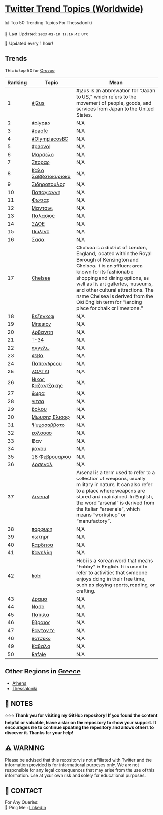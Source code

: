 [Twitter Trend Topics (Worldwide)](https://github.com/ErcinDedeoglu/Twitter-Trend-Topics)
==========


📊 Top 50 Trending Topics For Thessaloniki

📆 Last Updated: `2023-02-18 18:16:42 UTC`

🔧 Updated every 1 hour!


## Trends

This is top 50 for [Greece](</Greece>)

| Ranking | Topic | Mean |
| ------- | ------------ | ------------ |
| 1 | [#j2us](http://twitter.com/search?q=%23j2us) | #j2us is an abbreviation for "Japan to US," which refers to the movement of people, goods, and services from Japan to the United States. |
| 2 | [#olypao](http://twitter.com/search?q=%23olypao) | N/A |
| 3 | [#paofc](http://twitter.com/search?q=%23paofc) | N/A |
| 4 | [#OlympiacosBC](http://twitter.com/search?q=%23OlympiacosBC) | N/A |
| 5 | [#paovol](http://twitter.com/search?q=%23paovol) | N/A |
| 6 | [Μαρσελο](http://twitter.com/search?q=%ce%9c%ce%b1%cf%81%cf%83%ce%b5%ce%bb%ce%bf) | N/A |
| 7 | [Σποραρ](http://twitter.com/search?q=%ce%a3%cf%80%ce%bf%cf%81%ce%b1%cf%81) | N/A |
| 8 | [Καλο Σαββατοκυριακο](http://twitter.com/search?q=%ce%9a%ce%b1%ce%bb%ce%bf+%ce%a3%ce%b1%ce%b2%ce%b2%ce%b1%cf%84%ce%bf%ce%ba%cf%85%cf%81%ce%b9%ce%b1%ce%ba%ce%bf) | N/A |
| 9 | [Σιδηροπουλος](http://twitter.com/search?q=%ce%a3%ce%b9%ce%b4%ce%b7%cf%81%ce%bf%cf%80%ce%bf%cf%85%ce%bb%ce%bf%cf%82) | N/A |
| 10 | [Παπαγιαννη](http://twitter.com/search?q=%ce%a0%ce%b1%cf%80%ce%b1%ce%b3%ce%b9%ce%b1%ce%bd%ce%bd%ce%b7) | N/A |
| 11 | [Φωτιας](http://twitter.com/search?q=%ce%a6%cf%89%cf%84%ce%b9%ce%b1%cf%82) | N/A |
| 12 | [Μαντσινι](http://twitter.com/search?q=%ce%9c%ce%b1%ce%bd%cf%84%cf%83%ce%b9%ce%bd%ce%b9) | N/A |
| 13 | [Παλασιος](http://twitter.com/search?q=%ce%a0%ce%b1%ce%bb%ce%b1%cf%83%ce%b9%ce%bf%cf%82) | N/A |
| 14 | [ΣΔΟΕ](http://twitter.com/search?q=%ce%a3%ce%94%ce%9f%ce%95) | N/A |
| 15 | [Πωλινα](http://twitter.com/search?q=%ce%a0%cf%89%ce%bb%ce%b9%ce%bd%ce%b1) | N/A |
| 16 | [Σασα](http://twitter.com/search?q=%ce%a3%ce%b1%cf%83%ce%b1) | N/A |
| 17 | [Chelsea](http://twitter.com/search?q=Chelsea) | Chelsea is a district of London, England, located within the Royal Borough of Kensington and Chelsea. It is an affluent area known for its fashionable shopping and dining options, as well as its art galleries, museums, and other cultural attractions. The name Chelsea is derived from the Old English term for "landing place for chalk or limestone." |
| 18 | [Βεζενκοφ](http://twitter.com/search?q=%ce%92%ce%b5%ce%b6%ce%b5%ce%bd%ce%ba%ce%bf%cf%86) | N/A |
| 19 | [Μπεικον](http://twitter.com/search?q=%ce%9c%cf%80%ce%b5%ce%b9%ce%ba%ce%bf%ce%bd) | N/A |
| 20 | [Αρβανιτη](http://twitter.com/search?q=%ce%91%cf%81%ce%b2%ce%b1%ce%bd%ce%b9%cf%84%ce%b7) | N/A |
| 21 | [Τ-34](http://twitter.com/search?q=%ce%a4-34) | N/A |
| 22 | [αγγελω](http://twitter.com/search?q=%ce%b1%ce%b3%ce%b3%ce%b5%ce%bb%cf%89) | N/A |
| 23 | [σεβα](http://twitter.com/search?q=%cf%83%ce%b5%ce%b2%ce%b1) | N/A |
| 24 | [Παπανδρεου](http://twitter.com/search?q=%ce%a0%ce%b1%cf%80%ce%b1%ce%bd%ce%b4%cf%81%ce%b5%ce%bf%cf%85) | N/A |
| 25 | [ΛΟΑΤΚΙ](http://twitter.com/search?q=%ce%9b%ce%9f%ce%91%ce%a4%ce%9a%ce%99) | N/A |
| 26 | [Νικος Καζαντζακης](http://twitter.com/search?q=%ce%9d%ce%b9%ce%ba%ce%bf%cf%82+%ce%9a%ce%b1%ce%b6%ce%b1%ce%bd%cf%84%ce%b6%ce%b1%ce%ba%ce%b7%cf%82) | N/A |
| 27 | [δωρα](http://twitter.com/search?q=%ce%b4%cf%89%cf%81%ce%b1) | N/A |
| 28 | [νιτσα](http://twitter.com/search?q=%ce%bd%ce%b9%cf%84%cf%83%ce%b1) | N/A |
| 29 | [Βολου](http://twitter.com/search?q=%ce%92%ce%bf%ce%bb%ce%bf%cf%85) | N/A |
| 30 | [Μωυσης Ελισαφ](http://twitter.com/search?q=%ce%9c%cf%89%cf%85%cf%83%ce%b7%cf%82+%ce%95%ce%bb%ce%b9%cf%83%ce%b1%cf%86) | N/A |
| 31 | [Ψυχοσαββατο](http://twitter.com/search?q=%ce%a8%cf%85%cf%87%ce%bf%cf%83%ce%b1%ce%b2%ce%b2%ce%b1%cf%84%ce%bf) | N/A |
| 32 | [κολοσσο](http://twitter.com/search?q=%ce%ba%ce%bf%ce%bb%ce%bf%cf%83%cf%83%ce%bf) | N/A |
| 33 | [Ιβαν](http://twitter.com/search?q=%ce%99%ce%b2%ce%b1%ce%bd) | N/A |
| 34 | [μανου](http://twitter.com/search?q=%ce%bc%ce%b1%ce%bd%ce%bf%cf%85) | N/A |
| 35 | [18 Φεβρουαριου](http://twitter.com/search?q=18+%ce%a6%ce%b5%ce%b2%cf%81%ce%bf%cf%85%ce%b1%cf%81%ce%b9%ce%bf%cf%85) | N/A |
| 36 | [Αρσεναλ](http://twitter.com/search?q=%ce%91%cf%81%cf%83%ce%b5%ce%bd%ce%b1%ce%bb) | N/A |
| 37 | [Arsenal](http://twitter.com/search?q=Arsenal) | Arsenal is a term used to refer to a collection of weapons, usually military in nature. It can also refer to a place where weapons are stored and maintained. In English, the word “arsenal” is derived from the Italian “arsenale”, which means “workshop” or “manufactory”. |
| 38 | [πορφυρη](http://twitter.com/search?q=%cf%80%ce%bf%cf%81%cf%86%cf%85%cf%81%ce%b7) | N/A |
| 39 | [σωτηρη](http://twitter.com/search?q=%cf%83%cf%89%cf%84%ce%b7%cf%81%ce%b7) | N/A |
| 40 | [Καρδιτσα](http://twitter.com/search?q=%ce%9a%ce%b1%cf%81%ce%b4%ce%b9%cf%84%cf%83%ce%b1) | N/A |
| 41 | [Κανελλη](http://twitter.com/search?q=%ce%9a%ce%b1%ce%bd%ce%b5%ce%bb%ce%bb%ce%b7) | N/A |
| 42 | [hobi](http://twitter.com/search?q=hobi) | Hobi is a Korean word that means "hobby" in English. It is used to refer to activities that someone enjoys doing in their free time, such as playing sports, reading, or crafting. |
| 43 | [Δραμα](http://twitter.com/search?q=%ce%94%cf%81%ce%b1%ce%bc%ce%b1) | N/A |
| 44 | [Νασο](http://twitter.com/search?q=%ce%9d%ce%b1%cf%83%ce%bf) | N/A |
| 45 | [Παπιλα](http://twitter.com/search?q=%ce%a0%ce%b1%cf%80%ce%b9%ce%bb%ce%b1) | N/A |
| 46 | [Εβραιος](http://twitter.com/search?q=%ce%95%ce%b2%cf%81%ce%b1%ce%b9%ce%bf%cf%82) | N/A |
| 47 | [Ραντονιτς](http://twitter.com/search?q=%ce%a1%ce%b1%ce%bd%cf%84%ce%bf%ce%bd%ce%b9%cf%84%cf%82) | N/A |
| 48 | [ποτσεκο](http://twitter.com/search?q=%cf%80%ce%bf%cf%84%cf%83%ce%b5%ce%ba%ce%bf) | N/A |
| 49 | [Καβαλα](http://twitter.com/search?q=%ce%9a%ce%b1%ce%b2%ce%b1%ce%bb%ce%b1) | N/A |
| 50 | [Rafale](http://twitter.com/search?q=Rafale) | N/A |



## Other Regions in [Greece](</Greece>)

* [Athens](</Greece/Athens.md>)
* [Thessaloniki](</Greece/Thessaloniki.md>)



## 📝 NOTES

⭐⭐⭐ **Thank you for visiting my GitHub repository! If you found the content helpful or valuable, leave a star on the repository to show your support. It encourages me to continue updating the repository and allows others to discover it. Thanks for your help!**


## ⚠️ WARNING

Please be advised that this repository is not affiliated with Twitter and the information provided is for informational purposes only. We are not responsible for any legal consequences that may arise from the use of this information. Use at your own risk and solely for educational purposes.


## 📨 CONTACT

 For Any Queries:  
            🏓 Ping Me : [LinkedIn](https://www.linkedin.com/in/ercindedeoglu/)

